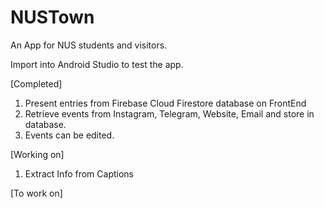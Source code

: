 # NUSTown

An App for NUS students and visitors.

Import into Android Studio to test the app.

[Completed]
1. Present entries from Firebase Cloud Firestore database on FrontEnd
2. Retrieve events from Instagram, Telegram, Website, Email and store in database.
3. Events can be edited.

[Working on]
1. Extract Info from Captions

[To work on]
